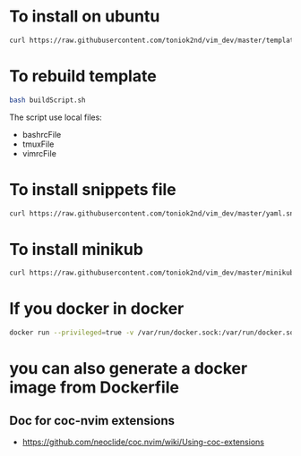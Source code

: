 # To install on ubuntu
```bash
curl https://raw.githubusercontent.com/toniok2nd/vim_dev/master/template |bash
```

# To rebuild template
```bash
bash buildScript.sh
```
The script use local files:
- bashrcFile
- tmuxFile
- vimrcFile

# To install snippets file 
```bash
curl https://raw.githubusercontent.com/toniok2nd/vim_dev/master/yaml.snippets -O && cp yaml.snippets ~/.config/coc/ultisnips/yaml.snippets
```

# To install minikub 
```bash
curl https://raw.githubusercontent.com/toniok2nd/vim_dev/master/minikubInstall |bash
```
# If you docker in docker
```bash
docker run --privileged=true -v /var/run/docker.sock:/var/run/docker.sock -it ubuntu bash
```


# you can also generate a docker image from Dockerfile

## Doc for coc-nvim extensions
- https://github.com/neoclide/coc.nvim/wiki/Using-coc-extensions
